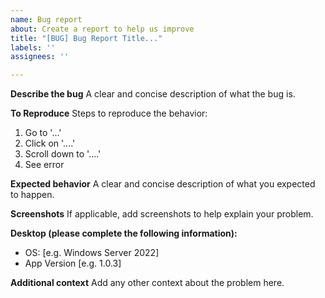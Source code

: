 ```yaml
---
name: Bug report
about: Create a report to help us improve
title: "[BUG] Bug Report Title..."
labels: ''
assignees: ''

---
```


**Describe the bug**
A clear and concise description of what the bug is.

**To Reproduce**
Steps to reproduce the behavior:
1. Go to '...'
2. Click on '....'
3. Scroll down to '....'
4. See error

**Expected behavior**
A clear and concise description of what you expected to happen.

**Screenshots**
If applicable, add screenshots to help explain your problem.

**Desktop (please complete the following information):**
 - OS: [e.g. Windows Server 2022]
 - App Version [e.g. 1.0.3]

**Additional context**
Add any other context about the problem here.
